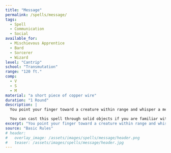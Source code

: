 ```yaml
---
title: "Message"
permalink: /spells/message/
tags:
  - Spell
  - Communication
  - Social
available_for:
  - Mischievous Apprentice
  - Bard
  - Sorcerer
  - Wizard
level: "Cantrip"
school: "Transmutation"
range: "120 ft."
comp:
  - V
  - S
  - M
material: "a short piece of copper wire"
duration: "1 Round"
description: |
  You point your finger toward a creature within range and whisper a message. The target (and only the target) hears the message and can reply in a whisper that only you can hear.

  You can cast this spell through solid objects if you are familiar with the target and know it is beyond the barrier. Magical silence, 1 foot of stone, 1 inch of common metal, a thin sheet of lead, or 3 feet of wood blocks the spell. The spell doesn't have to follow a straight line and can travel freely around corners or through openings.
excerpt: "You point your finger toward a creature within range and whisper a message."
source: "Basic Rules"
# header:
#   overlay_image: /assets/images/spells/message/header.png
#   teaser: /assets/images/spells/message/header.jpg
---
```

